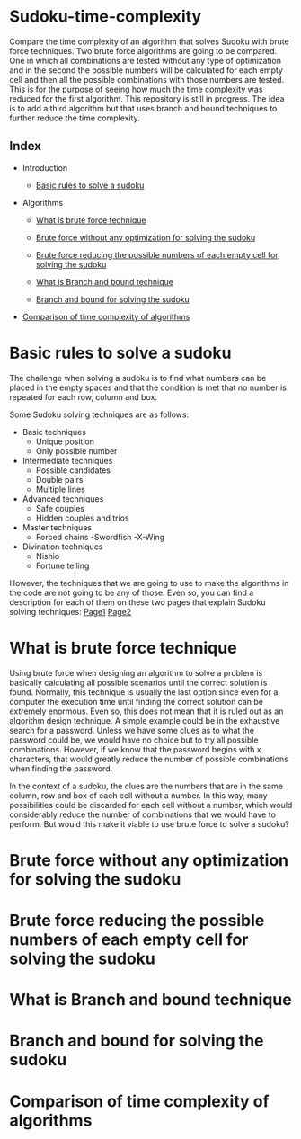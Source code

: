 # Sudoku-time-complexity
Compare the time complexity of an algorithm that solves Sudoku with brute force techniques. Two brute force algorithms are going to be compared. One in which all combinations are tested without any type of optimization and in the second the possible numbers will be calculated for each empty cell and then all the possible combinations with those numbers are tested. This is for the purpose of seeing how much the time complexity was reduced for the first algorithm. This repository is still in progress. The idea is to add a third algorithm but that uses branch and bound techniques to further reduce the time complexity.

## Index
- Introduction
  - [Basic rules to solve a sudoku](#Basic-rules-to-solve-a-sudoku)
- Algorithms
   - [What is brute force technique](#What-is-brute-force-technique)
     
   - [Brute force without any optimization for solving the sudoku](#Brute-force-without-any-optimization-for-solving-the-sudoku)
      
   - [Brute force reducing the possible numbers of each empty cell for solving the sudoku](#Brute-force-reducing-the-possible-numbers-of-each-empty-cell-for-solving-the-sudoku)

   - [What is Branch and bound technique](#What-is-Branch-and-bound-technique)
 
   - [Branch and bound for solving the sudoku](#Branch-and-bound-for-solving-the-sudoku)

- [Comparison of time complexity of algorithms](#Comparison-of-time-complexity-of-algorithms)
     

<a name="Basic-rules-to-solve-a-sudoku"></a>
# Basic rules to solve a sudoku

The challenge when solving a sudoku is to find what numbers can be placed in the empty spaces and that the condition is met that no number is repeated for each row, column and box.

Some Sudoku solving techniques are as follows:
- Basic techniques
    - Unique position
    - Only possible number
- Intermediate techniques
    - Possible candidates
    - Double pairs
    - Multiple lines
- Advanced techniques
    - Safe couples
    - Hidden couples and trios
- Master techniques
    - Forced chains
    -Swordfish
    -X-Wing
- Divination techniques
    - Nishio
    - Fortune telling

However, the techniques that we are going to use to make the algorithms in the code are not going to be any of those. Even so, you can find a description for each of them on these two pages that explain Sudoku solving techniques: <a href="https://www.conceptispuzzles.com/index.aspx?uri=puzzle/sudoku/techniques" target="_blank"> Page1</a> <a href="https://www.sudoku10.net/sudokus-tecnicas-resolucion-sudoku-basicas.html" target="_blank"> Page2</a>

<a name="What-is-brute-force-technique"></a>
# What is brute force technique
Using brute force when designing an algorithm to solve a problem is basically calculating all possible scenarios until the correct solution is found. Normally, this technique is usually the last option since even for a computer the execution time until finding the correct solution can be extremely enormous. Even so, this does not mean that it is ruled out as an algorithm design technique. A simple example could be in the exhaustive search for a password. Unless we have some clues as to what the password could be, we would have no choice but to try all possible combinations. However, if we know that the password begins with x characters, that would greatly reduce the number of possible combinations when finding the password.

In the context of a sudoku, the clues are the numbers that are in the same column, row and box of each cell without a number. In this way, many possibilities could be discarded for each cell without a number, which would considerably reduce the number of combinations that we would have to perform. But would this make it viable to use brute force to solve a sudoku?


<a name="Brute-force-without-any-optimization-for-solving-the-sudoku"></a>
# Brute force without any optimization for solving the sudoku



<a name="Brute-force-reducing-the-possible-numbers-of-each-empty-cell-for-solving-the-sudoku"></a>
# Brute force reducing the possible numbers of each empty cell for solving the sudoku

<a name="What-is-Branch-and-bound-technique"></a>
# What is Branch and bound technique

<a name="Branch-and-bound-for-solving-the-sudoku"></a>
# Branch and bound for solving the sudoku

<a name="Comparison-of-time-complexity-of-algorithms"></a>
# Comparison of time complexity of algorithms

